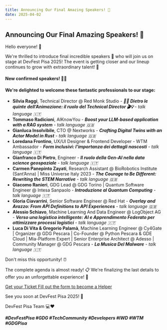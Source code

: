 ```yaml
---
title: Announcing Our Final Amazing Speakers! 🎉
date: 2025-04-02
---
```


## Announcing Our Final Amazing Speakers! 🎉

Hello everyone! 🥳

We're thrilled to introduce final incredible speakers 🌟 who will join us on stage at DevFest Pisa 2025! The event is getting closer and our lineup continues to grow with extraordinary talent! 🚀

#### New confirmed speakers! 🎤✨
#### We're delighted to welcome these fantastic professionals to our stage:

- **Silvia Raggi**, Technical Director @ Red Monk Studio - ***🔧✨ Dietro le quinte dell’Animazione: il ruolo del Technical Director 🎬💡*** - *talk language 🇮🇹*
- **Tommaso Radicioni**,  AIKnowYou - ***Boost your LLM-based application with a RAG system*** - *talk language 🇬🇧*
- **Gianluca Insolvibile**,  CTO @ Nextworks - ***Crafting Digital Twins with an Actor Model in Rust*** - *talk language 🇬🇧*
- **Loredana Frontino**,  UX/UI Designer & Frontend Developer - WTM Ambassador - ***Form inclusivi: l'importanza dei dettagli nascosti*** - *talk language 🇮🇹*
- **Gianfranco Di Pietro**,  Engineer - ***Il ruolo della Gen-AI nella data science geospaziale*** - *talk language 🇮🇹*
- **Carmen Panepinto Zayati**, Research Assistant @ BioRobotics Institute (Sant’Anna) | Miss Universe Italy 2023 - ***The Courage to Be Different: Rewriting the STEM Narrative*** - *talk language 🇬🇧*
- **Giacomo Ranieri**,  GDG Lead @ GDG Torino | Quantum Software Engineer @ Intesa Sanpaolo - ***Introduzione al Quantum Computing*** - *talk language 🇮🇹*
- **Gloria Ciavarrini**,  Senior Software Engineer @ Red Hat - ***Overlay and Arazzo: From API Definitions to API Experiences*** - *talk language 🇬🇧*
- **Alessio Schiavo**,  Machine Learning And Data Engineer @ LogObject AG - ***Verso una logistica intelligente: AI e Apprendimento Federato per ottimizzare processi logistici*** - *talk language 🇮🇹*
- **Luca Di Vita & Gregorio Palamà**,  Machine Learning Engineer @ Cy4Gate | Organizer @ GDG Pescara | Co-Founder @ Python Pescara &  GDE Cloud | Mia-Platform Expert | Senior Enterprise Architect @ Adesso | Community Manager @ GDG Pescara - ***La Musica Del Malware*** - *talk language 🇮🇹*


Don't miss this opportunity! ⏰

The complete agenda is almost ready! 📋 We're finalizing the last details to offer you an unforgettable experience! 🤩

<a role="button" class="large width-fit margin-auto" target="_blank" href="https://www.eventbrite.it/e/gdg-devfest-pisa-2025-tickets-1205952308819">
    Get your Ticket
</a>

<a role="button" class="large width-fit margin-auto"  target="_blank" href="https://docs.google.com/forms/d/1y8G12HFY7EVc8LsF-1S24z5Wqeqiare4qaPgXwSwTDU/preview">
    Fill out the form to become a Helper
</a>

See you soon at DevFest Pisa 2025! 🎊

DevFest Pisa Team 💻❤️

***#DevFestPisa #GDG #TechCommunity #Developers #IWD #WTM #GDGPisa***
